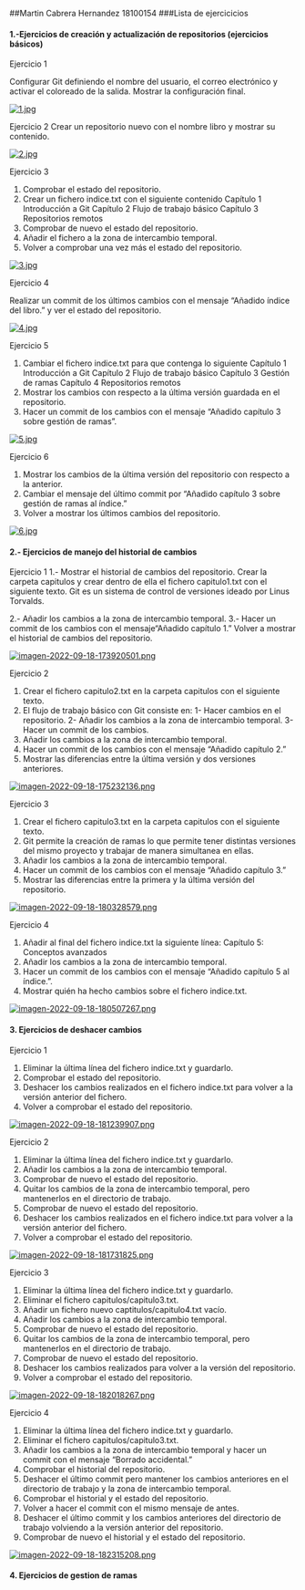 ##Martin Cabrera Hernandez 18100154
###Lista de ejercicicios
#### 1.-Ejercicios de creación y actualización de repositorios (ejercicios básicos)

Ejercicio 1

Configurar Git definiendo el nombre del usuario, el correo electrónico y activar el coloreado de la salida. Mostrar la configuración final.

[![1.jpg](https://i.postimg.cc/V6qrhZNw/1.jpg)](https://postimg.cc/473x75t2)



Ejercicio 2
Crear un repositorio nuevo con el nombre libro y mostrar su contenido.

[![2.jpg](https://i.postimg.cc/brqDf0Gt/2.jpg)](https://postimg.cc/dkSt8yjs)

Ejercicio 3

1. Comprobar el estado del repositorio.
2. Crear un fichero indice.txt con el siguiente contenido
Capítulo 1 Introducción a Git
Capítulo 2 Flujo de trabajo básico
Capítulo 3 Repositorios remotos
1. Comprobar de nuevo el estado del repositorio.
2. Añadir el fichero a la zona de intercambio temporal.
3. Volver a comprobar una vez más el estado del repositorio.

[![3.jpg](https://i.postimg.cc/J46ySkRs/3.jpg)](https://postimg.cc/KRTvM4kb)

Ejercicio 4

Realizar un commit de los últimos cambios con el mensaje “Añadido índice del libro.” y ver el estado del repositorio.

[![4.jpg](https://i.postimg.cc/mkVcLcM6/4.jpg)](https://postimg.cc/V0rs4kKj)


Ejercicio 5

1. Cambiar el fichero indice.txt para que contenga lo siguiente
Capítulo 1 Introducción a Git
Capítulo 2 Flujo de trabajo básico
Capítulo 3 Gestión de ramas
Capítulo 4 Repositorios remotos
2. Mostrar los cambios con respecto a la última versión guardada en el repositorio.
3. Hacer un commit de los cambios con el mensaje “Añadido capítulo 3 sobre gestión de ramas”.

[![5.jpg](https://i.postimg.cc/7YYGBVrv/5.jpg)](https://postimg.cc/Jtvz0jhK)

Ejercicio 6

1. Mostrar los cambios de la última versión del repositorio con respecto a la anterior.
2. Cambiar el mensaje del último commit por “Añadido capítulo 3 sobre gestión de ramas al índice.”
3. Volver a mostrar los últimos cambios del repositorio.

[![6.jpg](https://i.postimg.cc/BZCPczyc/6.jpg)](https://postimg.cc/RqN0vgvN)

#### 2.- Ejercicios de manejo del historial de cambios

Ejercicio 1
1.- Mostrar el historial de cambios del repositorio.
Crear la carpeta capitulos y crear dentro de ella el fichero capitulo1.txt con el siguiente texto.
Git es un sistema de control de versiones ideado por Linus Torvalds.

2.- Añadir los cambios a la zona de intercambio temporal.
3.- Hacer un commit de los cambios con el mensaje“Añadido capítulo 1.”
Volver a mostrar el historial de cambios del repositorio.

[![imagen-2022-09-18-173920501.png](https://i.postimg.cc/1zj1Qyfc/imagen-2022-09-18-173920501.png)](https://postimg.cc/KKBH7S7R)

Ejercicio 2
1. Crear el fichero capitulo2.txt en la carpeta capitulos con el siguiente texto.
2. El flujo de trabajo básico con Git consiste en: 1- Hacer cambios en el repositorio. 2- Añadir los cambios a la zona de intercambio temporal. 3- Hacer un commit de los cambios.
4. Añadir los cambios a la zona de intercambio temporal.
5. Hacer un commit de los cambios con el mensaje “Añadido capítulo 2.”
6. Mostrar las diferencias entre la última versión y dos versiones anteriores.

[![imagen-2022-09-18-175232136.png](https://i.postimg.cc/SK3QG67h/imagen-2022-09-18-175232136.png)](https://postimg.cc/DWQKvbMj)

Ejercicio 3
1. Crear el fichero capitulo3.txt en la carpeta capitulos con el siguiente texto.
2. Git permite la creación de ramas lo que permite tener distintas versiones del mismo proyecto y trabajar de manera simultanea en ellas.
4. Añadir los cambios a la zona de intercambio temporal.
5. Hacer un commit de los cambios con el mensaje “Añadido capítulo 3.”
6. Mostrar las diferencias entre la primera y la última versión del repositorio.

[![imagen-2022-09-18-180328579.png](https://i.postimg.cc/fRHYDPZf/imagen-2022-09-18-180328579.png)](https://postimg.cc/XrCrgQrr)

Ejercicio 4
1. Añadir al final del fichero indice.txt la siguiente línea: Capítulo 5: Conceptos avanzados
2. Añadir los cambios a la zona de intercambio temporal.
3. Hacer un commit de los cambios con el mensaje “Añadido capítulo 5 al índice.”.
4. Mostrar quién ha hecho cambios sobre el fichero indice.txt.

[![imagen-2022-09-18-180507267.png](https://i.postimg.cc/FHnk2JgP/imagen-2022-09-18-180507267.png)](https://postimg.cc/tsWg6JcP)




#### 3. Ejercicios de deshacer cambios
Ejercicio 1
1. Eliminar la última línea del fichero indice.txt y guardarlo.
2. Comprobar el estado del repositorio.
3. Deshacer los cambios realizados en el fichero indice.txt para volver a la versión anterior del fichero.
4. Volver a comprobar el estado del repositorio.

[![imagen-2022-09-18-181239907.png](https://i.postimg.cc/3wTQrtBW/imagen-2022-09-18-181239907.png)](https://postimg.cc/YvbsbfTw)

Ejercicio 2
1. Eliminar la última línea del fichero indice.txt y guardarlo.
2. Añadir los cambios a la zona de intercambio temporal.
3. Comprobar de nuevo el estado del repositorio.
4. Quitar los cambios de la zona de intercambio temporal, pero mantenerlos en el directorio de trabajo.
5. Comprobar de nuevo el estado del repositorio.
6. Deshacer los cambios realizados en el fichero indice.txt para volver a la versión anterior del fichero.
7. Volver a comprobar el estado del repositorio.

[![imagen-2022-09-18-181731825.png](https://i.postimg.cc/3NpPHpv2/imagen-2022-09-18-181731825.png)](https://postimg.cc/zHzdCypf)

Ejercicio 3
1. Eliminar la última línea del fichero indice.txt y guardarlo.
2. Eliminar el fichero capitulos/capitulo3.txt.
3. Añadir un fichero nuevo captitulos/capitulo4.txt vacío.
4. Añadir los cambios a la zona de intercambio temporal.
5. Comprobar de nuevo el estado del repositorio.
6. Quitar los cambios de la zona de intercambio temporal, pero mantenerlos en el directorio de trabajo.
7. Comprobar de nuevo el estado del repositorio.
8. Deshacer los cambios realizados para volver a la versión del repositorio.
9. Volver a comprobar el estado del repositorio.

[![imagen-2022-09-18-182018267.png](https://i.postimg.cc/QM2mZzkn/imagen-2022-09-18-182018267.png)](https://postimg.cc/1gKwpJdp)

Ejercicio 4
1. Eliminar la última línea del fichero indice.txt y guardarlo.
2. Eliminar el fichero capitulos/capitulo3.txt.
3. Añadir los cambios a la zona de intercambio temporal y hacer un commit con el mensaje “Borrado accidental.”
4. Comprobar el historial del repositorio.
5. Deshacer el último commit pero mantener los cambios anteriores en el directorio de trabajo y la zona de intercambio temporal.
6. Comprobar el historial y el estado del repositorio.
7. Volver a hacer el commit con el mismo mensaje de antes.
8. Deshacer el último commit y los cambios anteriores del directorio de trabajo volviendo a la versión anterior del repositorio.
9. Comprobar de nuevo el historial y el estado del repositorio.

[![imagen-2022-09-18-182315208.png](https://i.postimg.cc/52wNmYKY/imagen-2022-09-18-182315208.png)](https://postimg.cc/QFd38t3h)

#### 4. Ejercicios de gestion de ramas
